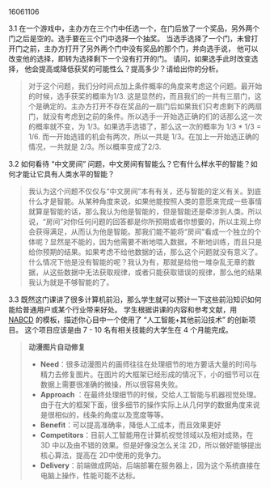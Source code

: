 16061106 

3.1  在一个游戏中，主办方在三个门中任选一个，在门后放了一个奖品，另外两个门之后是空的。选手要在三个门中选择一个抽奖。 当选手选择了一个门，未曾打开门之前，主办方打开了另外两个门中没有奖品的那个门，并向选手说， 他可以改变他的选择，即转为选择剩下一个没有打开的门。 请问，如果选手此时改变选择， 他会提高或降低获奖的可能性么？提高多少？请给出你的分析。 

> 对于这个问题，我们分时间点加上条件概率的角度来考虑这个问题。最开始的时候，选手获奖的概率为1/3. 这是显然的，而且我们的一共有三扇门，这个是确定的。主办方打开不存在奖品的一扇门后如果我们只考虑剩下的两扇门，就没有考虑到之前的条件。所以选手一开始选正确的们的话那么这一次的概率就不变，为 1/3。如果选手选错了，那么这一次的概率为 1/3 * 1/3 = 1/6. 而一开始选错的机会有两次，所以一共是 1/3。在加上一开始选正确的情况，一共就是 2/3。所以概率变成了2/3.



3.2 如何看待 “中文房间” 问题，中文房间有智能么？它有什么样水平的智能？如何才能让它具有人类水平的智能？

> 我认为这个问题不仅仅与“中文房间”本有有关，还与智能的定义有关。到底什么才是智能。从某种角度来说，如果他能按照人类的意愿来完成一些事情就算是智能的话，那么我认为他是智能的，但是智能还是牵涉到人类。所以说，“房间”对你任何问题的回答都是你所预期或者你想要的，所以主观上你会获得满足，从而认为他是智能。那我们能不能将“房间”看成一个独立的个体呢？显然是不能的，因为他需要不断地喂入数据，不断地训练，而且只是给你预期的结果。如果考虑不给他数据的话，那么这个问题就没有意义了。什么情况下他是没有智能的呢？我认为有，那就是给他一堆杂乱无章的数据，从这些数据中无法获取规律，或者只能获取错误的规律，那么他的结果我认为就是不够智能的了。



3.3 既然这门课讲了很多计算机前沿，那么学生就可以预计一下这些前沿知识如何能给普通用户或某个行业带来好处。 学生根据讲课的内容和参考文献，用 [NABCD](https://www.cnblogs.com/xinz/archive/2010/12/01/1893323.html) 的模板，描述你心目中一个使用了 “人工智能+其他前沿技术” 的创新项目。 这个项目应该是由 7 - 10 名有相关技能的大学生在 4 个月能完成。

> **动漫图片自动修复**
>
> - **Need**：很多动漫图片的画师往往在处理细节的地方要话大量的时间与精力去修复图片。在图片的大框架已经形成的情况下，小的细节可以在数据上需要很准确的微操，所以很容易失败。
> - **Approach** ：在最终处理细节的时候，交给人工智能与机器视觉处理。由于在大的框架下面，很多细节的操作实际上从几何学的数据角度来说是很相似的，线条的角度以及宽度等等。
> - **Benefit**：可以提高准确率，降低人工成本，而且效果更好
> - **Competitors**：目前人工智能用在计算机视觉领域以及相对成熟，在 3D 中以及由不错的效果。但是好像没怎么关注 2D，所以做好能够提出核心算法，提高在 2D中使用的竞争力。
> - **Delivery**：前端做成网站，后端部署在服务器上，因为这个系统直接在电脑上操作，性能可能不达标。
